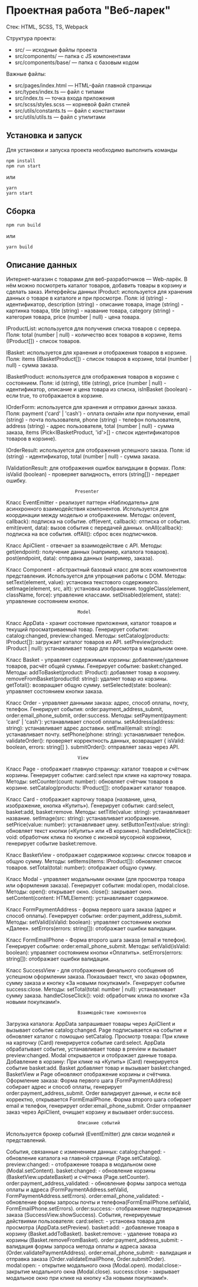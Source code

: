 # Проектная работа "Веб-ларек"

Стек: HTML, SCSS, TS, Webpack

Структура проекта:
- src/ — исходные файлы проекта
- src/components/ — папка с JS компонентами
- src/components/base/ — папка с базовым кодом

Важные файлы:
- src/pages/index.html — HTML-файл главной страницы
- src/types/index.ts — файл с типами
- src/index.ts — точка входа приложения
- src/scss/styles.scss — корневой файл стилей
- src/utils/constants.ts — файл с константами
- src/utils/utils.ts — файл с утилитами

## Установка и запуск
Для установки и запуска проекта необходимо выполнить команды

```
npm install
npm run start
``` 

или

```
yarn
yarn start
```
## Сборка

```
npm run build
```

или

```
yarn build
```

## Описание данных

 Интернет-магазин с товарами для веб-разработчиков — Web-ларёк. В нём можно посмотреть каталог товаров, добавить товары в корзину и сделать заказ. 
                              Интерфейсы данных
IProduct: используется для хранения данных о товаре в каталоге и при просмотре.
Поля: 
id (string) - идентификатор, 
description (string) - описание товара, 
image (string) - картинка товара, 
title (string) - название товара, 
category (string) - категория товара, 
price (number | null) - цена товара.

IProductList: используется для получения списка товаров с сервера.
Поля: 
total (number | null) - количество всех товаров в корзине,
 items (IProduct[]) - список товаров.

IBasket: используется для хранения и отображения товаров в корзине.
Поля: 
items (IBasketProduct[]) - список товаров в корзине, 
total (number | null) - сумма заказа.

IBasketProduct: используется для отображения товаров в корзине с состоянием.
Поля: id (string), title (string), price (number | null) - идентификатор, описание и цена товара из списка, 
isInBasket (boolean) - если true, то отображается в корзине.

IOrderForm: используется для хранения и отправки данных заказа.
Поля: 
payment ('card' | 'cash') - оплата онлайн или при получении, 
email (string) - почта пользователя, 
phone (string) - телефон пользователя,
address (string) - адрес пользователя, 
total (number | null) - сумма заказа, 
items (Pick<IBasketProduct, 'id'>[] - список идентификаторов товаров в корзине).

IOrderResult: используется для отображения успешного заказа.
Поля: 
id (string) - идентификатор, 
total (number | null) - сумма заказа.

IValidationResult: для отображения ошибок валидации в формах.
Поля: 
isValid (boolean) - проверяет валидность,
errors (string[]) - передает ошибку.

                              Presenter
Класс EventEmitter - реализует паттерн «Наблюдатель» для асинхронного взаимодействия компонентов. Используется для координации между моделью и отображением.
Методы:
  on(event, callback): подписка на событие.
  off(event, callback): отписка от события.
  emit(event, data): вызов события с передачей данных.
  onAll(callback): подписка на все события.
  offAll(): сброс всех подписчиков.

Класс ApiClient - отвечает за взаимодействие с API.
Методы:
  get<T>(endpoint): получение данных (например, каталога товаров).
  post<T>(endpoint, data): отправка данных (например, заказа).

Класс Component - абстрактный базовый класс для всех компонентов представления. Используется для упрощения работы с DOM.
Методы:
  setText(element, value): установка текстового содержимого.
  setImage(element, src, alt): установка изображения.
  toggleClass(element, className, force): управление классами.
  setDisabled(element, state): управление состоянием кнопок.

                               Model        
Класс AppData - хранит состояние приложения, каталог товаров и текущий просматриваемый товар. Генерирует события: catalog:changed, preview:changed.
Методы:
  setCatalog(products: IProduct[]): загружает каталог товаров из API.
  setPreview(product: IProduct | null): устанавливает товар для просмотра в модальном окне.

Класс Basket - управляет содержимым корзины: добавление/удаление товаров, расчёт общей суммы. Генерирует событие: basket:changed.
Методы:
  addToBasket(product: IProduct): добавляет товар в корзину.
  removeFromBasket(productId: string): удаляет товар из корзины.
  getTotal(): возвращает общую сумму.
  setSelected(state: boolean): управляет состоянием кнопки заказа.

Класс Order - управляет данными заказа: адрес, способ оплаты, почту, телефон. Генерирует события: order:payment_address_submit, order:email_phone_submit, order:success.
Методы:
  setPayment(payment: 'card' | 'cash'): устанавливает способ оплаты.
  setAddress(address: string): устанавливает адрес доставки.
  setEmail(email: string): устанавливает почту.
  setPhone(phone: string): устанавливает телефон.
  validateOrder(): проверяет корректность данных, возвращает { isValid: boolean, errors: string[] }.
  submitOrder(): отправляет заказ через API.

                               View 
Класс Page - отображает главную страницу: каталог товаров и счётчик корзины. Генерирует событие: card:select при клике на карточку товара.
Методы:
  setCounter(count: number): обновляет счётчик товаров в корзине.
  setCatalog(products: IProduct[]): отображает каталог товаров.

Класс Card - отображает карточку товара (название, цена, изображение, кнопка «Купить»). Генерирует события: card:select, basket:add, basket:remove.
Методы:
  setTitle(value: string): устанавливает название.
  setImage(src: string): устанавливает изображение.
  setPrice(value: number): устанавливает цену.
  setButtonText(value: string): обновляет текст кнопки («Купить» или «В корзине»).
  handleDeleteClick(): void: обработчик клика по кнопке с иконкой мусорной корзинки, генерирует событие basket:remove.
 

Класс BasketView - отображает содержимое корзины: список товаров и общую сумму.
Методы:
  setItems(items: IProduct[]): обновляет список товаров.
  setTotal(total: number): отображает общую сумму.

Класс Modal - управляет модальными окнами (для просмотра товара или оформления заказа). Генерирует события: modal:open, modal:close.
Методы:
  open(): открывает окно.
  close(): закрывает окно.
  setContent(content: HTMLElement): устанавливает содержимое.

Класс FormPaymentAddress - форма первого шага заказа (адрес и способ оплаты). Генерирует событие: order:payment_address_submit.
Методы:
  setValid(isValid: boolean): управляет состоянием кнопки «Далее».
  setErrors(errors: string[]): отображает ошибки валидации.

Класс FormEmailPhone - Форма второго шага заказа (email и телефон). Генерирует событие: order:email_phone_submit.
Методы:
  setValid(isValid: boolean): управляет состоянием кнопки «Оплатить».
  setErrors(errors: string[]): отображает ошибки валидации.

Класс SuccessView - для отображения финального сообщения об успешном оформлении заказа. Показывает текст, что заказ оформлен, сумму заказа и кнопку «За новыми покупками!». Генерирует событие success:close.
Методы:
setTotal(total: number | null): устанавливает сумму заказа.
handleCloseClick(): void: обработчик клика по кнопке «За новыми покупками!». 

                               Взаимодействие компонентов
  Загрузка каталога:
AppData запрашивает товары через ApiClient и вызывает событие catalog:changed.
Page подписывается на событие и обновляет каталог с помощью setCatalog.
  Просмотр товара:
При клике на карточку (Card) генерируется событие card:select.
AppData обрабатывает событие, устанавливает товар в preview и вызывает preview:changed.
Modal открывается и отображает данные товара.
  Добавление в корзину:
При клике на «Купить» (Card) генерируется событие basket:add.
Basket добавляет товар и вызывает basket:changed.
BasketView и Page обновляют отображение корзины и счётчика.
  Оформление заказа:
Форма первого шага (FormPaymentAddress) собирает адрес и способ оплаты, генерирует order:payment_address_submit.
Order валидирует данные, и если всё корректно, открывается FormEmailPhone.
Форма второго шага собирает email и телефон, генерирует order:email_phone_submit.
Order отправляет заказ через ApiClient, очищает корзину и вызывает order:success.

                               Описание событий
Используется брокер событий (EventEmitter) для связи моделей и представлений.

События, связанные с изменением данных:
  catalog:changed: - обновление каталога на главной странице (Page.setCatalog).
  preview:changed: - отображение товара в модальном окне (Modal.setContent).
  basket:changed: - обновление корзины (BasketView.updateBasket) и счётчика (Page.setCounter).
  order:payment_address_validated: - обновление формы запроса метода оплаты и адреса (FormPaymentAddress.setValid, FormPaymentAddress.setErrors).
  order:email_phone_validated: - обновление формы запросы почты и телефона(FormEmailPhone.setValid, FormEmailPhone.setErrors).
  order:success:- отображение подтверждения заказа (SuccessView.showSuccess).
События, генерируемые действиями пользователя:
  card:select: - установка товара для просмотра (AppData.setPreview).
  basket:add: - добавление товара в корзину (Basket.addToBasket).
  basket:remove: - удаление товара из корзины (Basket.removeFromBasket).
  order:payment_address_submit: - валидация формы запроса метода оплаты и адреса заказа (Order.validatePaymentAddress).
  order:email_phone_submit: - валидация и отправка заказа (Order.validateEmailPhone, Order.submitOrder).
  modal:open: - открытие модального окна (Modal.open).
  modal:close:- закрытие модального окна (Modal.close).
  success:close - закрывает модальное окно при клике на кнопку «За новыми покупками!».
